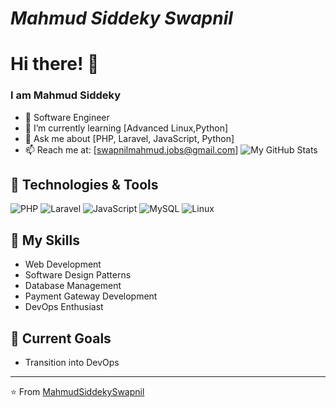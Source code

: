 <h1> <b> <i>Mahmud Siddeky Swapnil</i></b></h1>

              
# Hi there! 👋

### I am Mahmud Siddeky
- 💼 Software Engineer
- 🌱 I’m currently learning [Advanced Linux,Python]
- 💬 Ask me about [PHP, Laravel, JavaScript, Python]
- 📫 Reach me at: [swapnilmahmud.jobs@gmail.com]
![My GitHub Stats](https://github-readme-stats.vercel.app/api?username=MahmudSiddekySwapnil&show_icons=true&theme=radical)

## 🔧 Technologies & Tools
![PHP](https://img.shields.io/badge/-PHP-777BB4?style=flat-square&logo=php&logoColor=white)
![Laravel](https://img.shields.io/badge/-Laravel-FF2D20?style=flat-square&logo=laravel&logoColor=white)
![JavaScript](https://img.shields.io/badge/-JavaScript-F7DF1E?style=flat-square&logo=javascript&logoColor=black)
![MySQL](https://img.shields.io/badge/-MySQL-4479A1?style=flat-square&logo=mysql&logoColor=white)
![Linux](https://img.shields.io/badge/-Linux-FCC624?style=flat-square&logo=linux&logoColor=black)



## 📝 My Skills
- Web Development
- Software Design Patterns
- Database Management
- Payment Gateway Development
- DevOps Enthusiast

## 🎯 Current Goals
- Transition into DevOps
---
⭐️ From [MahmudSiddekySwapnil](https://github.com/MahmudSiddekySwapnil)
